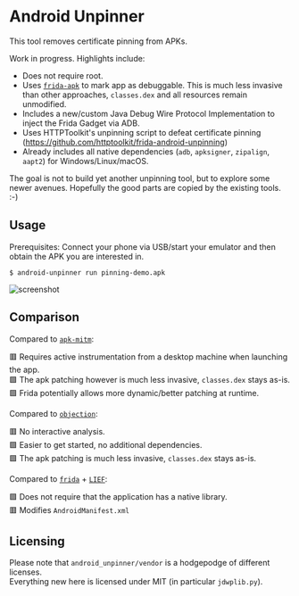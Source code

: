 # Android Unpinner

This tool removes certificate pinning from APKs.

Work in progress. Highlights include:

 - Does not require root.
 - Uses [`frida-apk`](https://github.com/frida/frida-tools/blob/main/frida_tools/apk.py) to mark app as debuggable.
   This is much less invasive than other approaches, `classes.dex` and all resources remain unmodified.
 - Includes a new/custom Java Debug Wire Protocol Implementation to inject the Frida Gadget via ADB.
 - Uses HTTPToolkit's unpinning script to defeat certificate pinning 
   (https://github.com/httptoolkit/frida-android-unpinning)
 - Already includes all native dependencies (`adb`, `apksigner`, `zipalign`, `aapt2`) for Windows/Linux/macOS.

The goal is not to build yet another unpinning tool, but to explore some newer avenues.
Hopefully the good parts are copied by the existing tools. :-)

## Usage

Prerequisites: Connect your phone via USB/start your emulator and then obtain the APK you are interested in.

```console
$ android-unpinner run pinning-demo.apk
```

![screenshot](https://uploads.hi.ls/2022-03/2022-03-07_13-41-03.png)

## Comparison

Compared to [`apk-mitm`](https://github.com/shroudedcode/apk-mitm):

🟥 Requires active instrumentation from a desktop machine when launching the app.  
🟩 The apk patching however is much less invasive, `classes.dex` stays as-is.  
🟩 Frida potentially allows more dynamic/better patching at runtime.

Compared to [`objection`](https://github.com/sensepost/objection):

🟥 No interactive analysis.  
🟩 Easier to get started, no additional dependencies.  
🟩 The apk patching is much less invasive, `classes.dex` stays as-is.

Compared to [`frida`](https://frida.re/) + [`LIEF`](https://lief-project.github.io/doc/latest/tutorials/09_frida_lief.html):

🟩 Does not require that the application has a native library.  
🟥 Modifies `AndroidManifest.xml`  

## Licensing

Please note that `android_unpinner/vendor` is a hodgepodge of different licenses.  
Everything new here is licensed under MIT (in particular `jdwplib.py`). 
